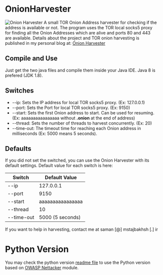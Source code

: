# OnionHarvester
![Onion Harvester](https://mstajbakhsh.ir/wp-content/uploads/2017/11/Spy-Services.jpg)
A small TOR Onion Address harvester for checking if the address is available or not. The program uses the TOR local socks5 proxy for finding all the Onion Addresses which are alive and ports 80 and 443 are available.
Details about the project and TOR onion harvesting is published in my personal blog at: [Onion Harvester]

## Compile and Use
Just get the two java files and compile them inside your Java IDE. Java 8 is prefered (JDK 1.8). 

## Switches
* --ip: Sets the IP address for local TOR socks5 proxy. (Ex: 127.0.0.1)
* --port: Sets the Port for local TOR socks5 proxy. (Ex: 9150)
* --start: Sets the first Onion address to start. Can be used for resuming. (Ex: aaaaaaaaaaaaaaaa without **.onion** at the end of address)
* --thread: Sets the number of threads to harvest concurrently. (Ex: 20)
* --time-out: The timeout time for reaching each Onion address in milliseconds (Ex: 5000 means 5 seconds).

## Defaults
If you did not set the switched, you can use the Onion Harvester with its default settings. Default value for each switch is here:

| Switch | Default Value |
| ------ | ------ |
| --ip | 127.0.0.1 |
| --port | 9150 |
| --start | aaaaaaaaaaaaaaaa |
| --thread | 10 |
| --time-out | 5000 (5 seconds) |

If you want to help in harvesting, contact me at saman \[@\] mstajbakhsh \[.\] ir

[Onion Harvester]: <https://mstajbakhsh.ir/onion-harvester-first-step-tor-search-engines>

# Python Version
You may check the python version [readme file](https://github.com/Ali-Razmjoo/OnionHarvester/blob/master/python_version_readme.md) to use the Python version based on [OWASP Nettacker](https://github.com/viraintel/OWASP-Nettacker) module.